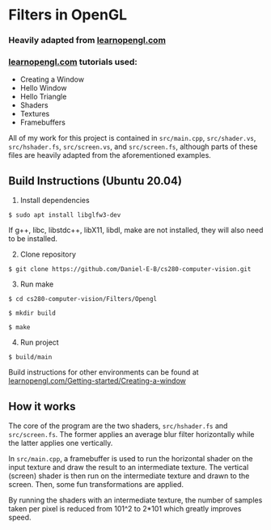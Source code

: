 # Filters in OpenGL
### Heavily adapted from [learnopengl.com](https://learnopengl.com)
### [learnopengl.com](https://learnopengl.com) tutorials used:
* Creating a Window
* Hello Window
* Hello Triangle
* Shaders
* Textures
* Framebuffers

All of my work for this project is contained in `src/main.cpp`, `src/shader.vs`, `src/hshader.fs`, `src/screen.vs`, and `src/screen.fs`, although parts of these files are heavily adapted from the aforementioned examples.

## Build Instructions (Ubuntu 20.04)
1. Install dependencies

```$ sudo apt install libglfw3-dev```

If g++, libc, libstdc++, libX11, libdl, make are not installed, they will also need to be installed.

2. Clone repository

```$ git clone https://github.com/Daniel-E-B/cs280-computer-vision.git```

3. Run make

```$ cd cs280-computer-vision/Filters/Opengl```

```$ mkdir build```

```$ make```

4. Run project

```$ build/main```

Build instructions for other environments can be found at [learnopengl.com/Getting-started/Creating-a-window](https://learnopengl.com/Getting-started/Creating-a-window)
## How it works

The core of the program are the two shaders, `src/hshader.fs` and `src/screen.fs`. The former applies an average blur filter horizontally while the latter applies one vertically.

In `src/main.cpp`, a framebuffer is used to run the horizontal shader on the input texture and draw the result to an intermediate texture. The vertical (screen) shader is then run on the intermediate texture and drawn to the screen. Then, some fun transformations are applied.

By running the shaders with an intermediate texture, the number of samples taken per pixel is reduced from 101^2 to 2*101 which greatly improves speed.
